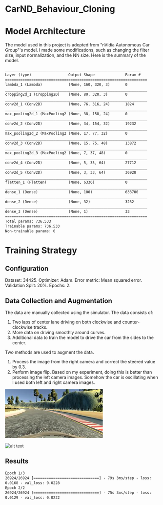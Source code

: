 # CarND_Behaviour_Cloning

# Model Architecture

The model used in this project is adopted from "nVidia Autonomous Car Group"'s model. I made some modifications, such as changing the filter size, input normalization, and the NN size. Here is the summary of the model.

```
______________________________________________________________
Layer (type)                 Output Shape              Param #   
=================================================================
lambda_1 (Lambda)            (None, 160, 320, 3)       0         
_________________________________________________________________
cropping2d_1 (Cropping2D)    (None, 80, 320, 3)        0         
_________________________________________________________________
conv2d_1 (Conv2D)            (None, 76, 316, 24)       1824      
_________________________________________________________________
max_pooling2d_1 (MaxPooling2 (None, 38, 158, 24)       0         
_________________________________________________________________
conv2d_2 (Conv2D)            (None, 34, 154, 32)       19232     
_________________________________________________________________
max_pooling2d_2 (MaxPooling2 (None, 17, 77, 32)        0         
_________________________________________________________________
conv2d_3 (Conv2D)            (None, 15, 75, 48)        13872     
_________________________________________________________________
max_pooling2d_3 (MaxPooling2 (None, 7, 37, 48)         0         
_________________________________________________________________
conv2d_4 (Conv2D)            (None, 5, 35, 64)         27712     
_________________________________________________________________
conv2d_5 (Conv2D)            (None, 3, 33, 64)         36928     
_________________________________________________________________
flatten_1 (Flatten)          (None, 6336)              0         
_________________________________________________________________
dense_1 (Dense)              (None, 100)               633700    
_________________________________________________________________
dense_2 (Dense)              (None, 32)                3232      
_________________________________________________________________
dense_3 (Dense)              (None, 1)                 33        
=================================================================
Total params: 736,533
Trainable params: 736,533
Non-trainable params: 0
```

# Training Strategy

## Configuration

Dataset: 34425.
Optimizer: Adam.
Error metric: Mean squared error.
Validation Split: 20%.
Epochs: 2.

## Data Collection and Augmentation

The data are manually collected using the simulator. The data consists of:
1. Two laps of center lane driving on both clockwise and counter-clockwise tracks.
2. More data on driving smoothly around curves.
3. Additional data to train the model to drive the car from the sides to the center.

Two methods are used to augment the data.
1. Process the image from the right camera and correct the steered value by 0.3.
2. Perform image flip. Based on my experiment, doing this is better than processing the left camera images. Somehow the car is oscillating when I used both left and right camera images.

![alt text](/data/center.jpg "Center Camera Image")

![alt text](/data/left.jpg "Right Camera Image")

## Results

```
Epoch 1/3
26924/26924 [==============================] - 79s 3ms/step - loss: 0.0168 - val_loss: 0.0228
Epoch 2/2
26924/26924 [==============================] - 75s 3ms/step - loss: 0.0129 - val_loss: 0.0222
```



